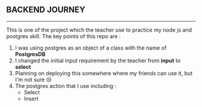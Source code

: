 ## BACKEND JOURNEY
---
This is one of the project which the teacher use to practice my node js and postgres skill.
The key points of this repo are :
1. I was using postgres as an object of a class with the name of **PostgresDB**
2. I changed the initial input requirement by the teacher from **input** to **select**
3. Planning on deploying this somewhere where my friends can use it, but I'm not sure 😒
4. The postgres action that I use including :
   - Select
   - Insert
